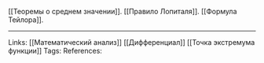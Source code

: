 [[Теоремы о среднем значении]]. 
[[Правило Лопиталя]].
[[Формула Тейлора]].


___
Links: [[Математический анализ]] [[Дифференциал]] [[Точка экстремума функции]]
Tags:
References: